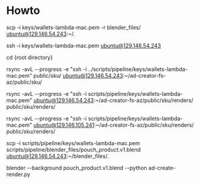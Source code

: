 # Howto

scp -i keys/wallets-lambda-mac.pem -r blender_files/ ubuntu@129.146.54.243:~/.

ssh -i keys/wallets-lambda-mac.pem ubuntu@129.146.54.243

cd {root directory}

rsync -avL --progress -e "ssh -i ../scripts/pipeline/keys/wallets-lambda-mac.pem"  public/sku/ ubuntu@129.146.54.243:~/ad-creator-fs-az/public/sku/

rsync -avL --progress -e "ssh -i scripts/pipeline/keys/wallets-lambda-mac.pem"  ubuntu@129.146.54.243:~/ad-creator-fs-az/public/sku/renders/ public/sku/renders/

rsync -avL --progress -e "ssh -i scripts/pipeline/keys/wallets-lambda-mac.pem"  ubuntu@129.146.105.241:~/ad-creator-fs-az/public/sku/renders/ public/sku/renders/



scp -i scripts/pipeline/keys/wallets-lambda-mac.pem  scripts/pipeline/blender_files/pouch_product.v1.blend ubuntu@129.146.54.243:~/blender_files/.

blender --background pouch_product.v1.blend --python ad-create-render.py

